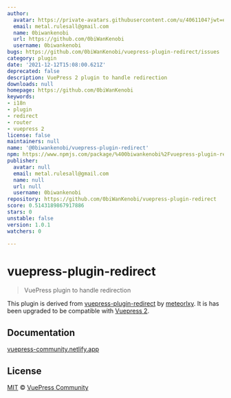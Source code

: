 ```yaml
---
author:
  avatar: https://private-avatars.githubusercontent.com/u/4061104?jwt=eyJhbGciOiJIUzI1NiIsInR5cCI6IkpXVCJ9.eyJpc3MiOiJnaXRodWIuY29tIiwiYXVkIjoicmF3LmdpdGh1YnVzZXJjb250ZW50LmNvbSIsImtleSI6ImtleTEiLCJleHAiOjE3MzQ2NzE3MDAsIm5iZiI6MTczNDY3MDUwMCwicGF0aCI6Ii91LzQwNjExMDQifQ.XSyeDrDQ1nIXOX2aLMo4m7KBJNi4Uufdf_pV2EklOFQ&v=4
  email: metal.rulesall@gmail.com
  name: 0biwankenobi
  url: https://github.com/0biWanKenobi
  username: 0biwankenobi
bugs: https://github.com/0biWanKenobi/vuepress-plugin-redirect/issues
category: plugin
date: '2021-12-12T15:08:00.621Z'
deprecated: false
description: VuePress 2 plugin to handle redirection
downloads: null
homepage: https://github.com/0biWanKenobi
keywords:
- i18n
- plugin
- redirect
- router
- vuepress 2
license: false
maintainers: null
name: '@0biwankenobi/vuepress-plugin-redirect'
npm: https://www.npmjs.com/package/%400biwankenobi%2Fvuepress-plugin-redirect
publisher:
  avatar: null
  email: metal.rulesall@gmail.com
  name: null
  url: null
  username: 0biwankenobi
repository: https://github.com/0biWanKenobi/vuepress-plugin-redirect
score: 0.5143189867917886
stars: 0
unstable: false
version: 1.0.1
watchers: 0

---
```


# vuepress-plugin-redirect

> VuePress plugin to handle redirection

This plugin is derived from [vuepress-plugin-redirect](https://github.com/vuepress/vuepress-community/tree/main/packages/vuepress-plugin-redirect) by [meteorlxy](https://github.com/meteorlxy). It is has been upgraded to be compatible with [Vuepress 2](https://v2.vuepress.vuejs.org/).

## Documentation

[vuepress-community.netlify.app](https://vuepress-community.netlify.app)

## License

[MIT](https://github.com/vuepress/vuepress-community/blob/main/LICENSE) &copy; [VuePress Community](https://github.com/vuepress)

